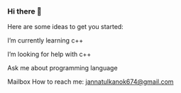 ### Hi there 👋
Here are some ideas to get you started:

 I’m currently learning c++
 
 I’m looking for help with c++
 
 Ask me about programming language
 
 Mailbox How to reach me: jannatulkanok674@gmail.com
